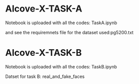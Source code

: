 # Alcove-X-TASK-A
Notebook is uploaded with all the codes: TaskA.ipynb 

and see the requiremnets file for the dataset used:pg5200.txt
# Alcove-X-TASK-B

Notebook is uploaded with all the codes: TaskB.ipynb 

Datset for task B: real_and_fake_faces
